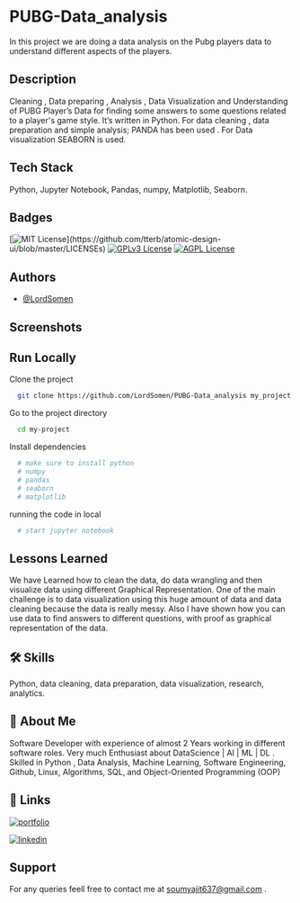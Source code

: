 # PUBG-Data_analysis

In this project we are doing a data analysis on the Pubg players data to understand different aspects of the players.

## Description

Cleaning , Data  preparing , Analysis , Data Visualization and Understanding of PUBG Player’s Data for finding some answers to some questions related to a player's game style. 
It’s written in Python. For data cleaning , data preparation and simple analysis; PANDA has been used . For Data visualization SEABORN is used. 



## Tech Stack

Python, Jupyter Notebook, Pandas, numpy, Matplotlib, Seaborn.



## Badges

[![MIT License](https://img.shields.io/apm/l/atomic-design-ui.svg?)](https://github.com/tterb/atomic-design-ui/blob/master/LICENSEs)
[![GPLv3 License](https://img.shields.io/badge/License-GPL%20v3-yellow.svg)](https://opensource.org/licenses/)
[![AGPL License](https://img.shields.io/badge/license-AGPL-blue.svg)](http://www.gnu.org/licenses/agpl-3.0)


## Authors

- [@LordSomen](https://github.com/LordSomen)


## Screenshots



## Run Locally

Clone the project

```bash
  git clone https://github.com/LordSomen/PUBG-Data_analysis my_project
```

Go to the project directory

```bash
  cd my-project
```

Install dependencies

```bash
  # make sure to install python
  # numpy
  # pandas
  # seaborn
  # matplotlib
```

running the code in local

```bash
  # start jupyter notebook
```


## Lessons Learned

We have Learned how to clean the data, do data wrangling and then visualize data using different Graphical Representation.
One of the main challenge is to data visualization using this huge amount of data and data cleaning because the data is really messy.
Also I have shown how you can use data to find answers to different questions, with proof as graphical representation of the data.


## 🛠 Skills
Python, data cleaning, data preparation, data visualization, research, analytics.


## 🚀 About Me
Software Developer with experience of almost 2 Years working in different software roles. Very much Enthusiast about  DataScience | AI | ML | DL . Skilled  in Python , Data Analysis, Machine Learning, Software Engineering, Github, Linux, Algorithms, SQL,  and Object-Oriented Programming (OOP)



## 🔗 Links
[![portfolio](https://img.shields.io/badge/my_portfolio-000?style=for-the-badge&logo=ko-fi&logoColor=white)](https://github.com/LordSomen)

[![linkedin](https://img.shields.io/badge/linkedin-0A66C2?style=for-the-badge&logo=linkedin&logoColor=white)](https://www.linkedin.com/in/soumyajit-pal-810283152/)


## Support

For any queries feell free to contact me at soumyajit637@gmail.com .

